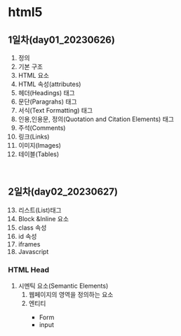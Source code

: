# html5
## 1일차(day01_20230626)
1. 정의
2. 기본 구조
3. HTML 요소
4. HTML 속성(attributes)
5. 헤더(Headings) 태그
6. 문단(Paragrahs) 태그
7. 서식(Text Formatting) 태그
8. 인용,인용문, 정의(Quotation and Citation Elements) 태그
9. 주석(Comments)
10. 링크(Links)
11. 이미지(Images)
12. 테이블(Tables)
<br>

## 2일차(day02_20230627)
13. 리스트(List)태그
14. Block &Inline 요소
15. class 속성
16. id 속성
17. iframes
18. Javascript

### HTML Head
1. 시멘틱 요소(Semantic Elements)
	1. 웹페이지의 영역을 정의하는 요소
	2. 엔티티<Entities>
		- Form
		- input
